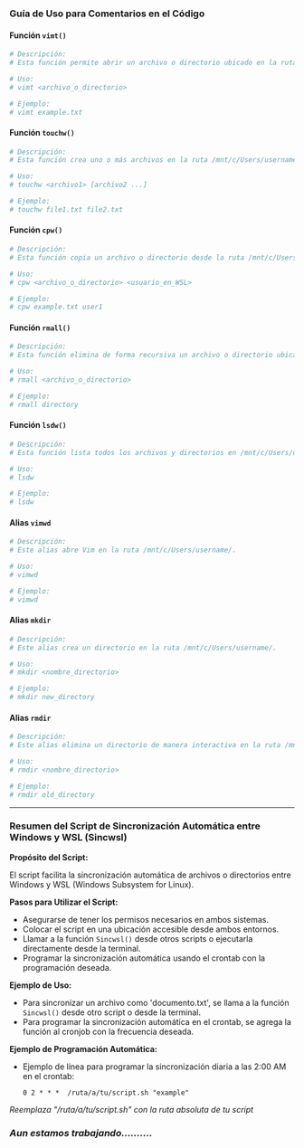 ### Guía de Uso para Comentarios en el Código

#### Función `vimt()`

```bash
# Descripción:
# Esta función permite abrir un archivo o directorio ubicado en la ruta /mnt/c/Users/username/ utilizando Vim.

# Uso:
# vimt <archivo_o_directorio>

# Ejemplo:
# vimt example.txt
```

#### Función `touchw()`

```bash
# Descripción:
# Esta función crea uno o más archivos en la ruta /mnt/c/Users/username/.

# Uso:
# touchw <archivo1> [archivo2 ...]

# Ejemplo:
# touchw file1.txt file2.txt
```

#### Función `cpw()`

```bash
# Descripción:
# Esta función copia un archivo o directorio desde la ruta /mnt/c/Users/username/ a la ruta /home/usuario_en_WSL/.

# Uso:
# cpw <archivo_o_directorio> <usuario_en_WSL>

# Ejemplo:
# cpw example.txt user1
```

#### Función `rmall()`

```bash
# Descripción:
# Esta función elimina de forma recursiva un archivo o directorio ubicado en /mnt/c/Users/username/.

# Uso:
# rmall <archivo_o_directorio>

# Ejemplo:
# rmall directory
```

#### Función `lsdw()`

```bash
# Descripción:
# Esta función lista todos los archivos y directorios en /mnt/c/Users/username/.

# Uso:
# lsdw

# Ejemplo:
# lsdw
```

#### Alias `vimwd`

```bash
# Descripción:
# Este alias abre Vim en la ruta /mnt/c/Users/username/.

# Uso:
# vimwd

# Ejemplo:
# vimwd
```

#### Alias `mkdir`

```bash
# Descripción:
# Este alias crea un directorio en la ruta /mnt/c/Users/username/.

# Uso:
# mkdir <nombre_directorio>

# Ejemplo:
# mkdir new_directory
```

#### Alias `rmdir`

```bash
# Descripción:
# Este alias elimina un directorio de manera interactiva en la ruta /mnt/c/Users/username/.

# Uso:
# rmdir <nombre_directorio>

# Ejemplo:
# rmdir old_directory
```

<hr>

### Resumen del Script de Sincronización Automática entre Windows y WSL (Sincwsl)

**Propósito del Script:**

El script facilita la sincronización automática de archivos o directorios entre Windows y WSL (Windows Subsystem for Linux).

**Pasos para Utilizar el Script:**

- Asegurarse de tener los permisos necesarios en ambos sistemas.
- Colocar el script en una ubicación accesible desde ambos entornos.
- Llamar a la función `Sincwsl()` desde otros scripts o ejecutarla directamente desde la terminal.
- Programar la sincronización automática usando el crontab con la programación deseada.

**Ejemplo de Uso:**

- Para sincronizar un archivo como 'documento.txt', se llama a la función `Sincwsl()` desde otro script o desde la terminal.
- Para programar la sincronización automática en el crontab, se agrega la función al cronjob con la frecuencia deseada.

**Ejemplo de Programación Automática:**

- Ejemplo de línea para programar la sincronización diaria a las 2:00 AM en el crontab:
  
  ```
  0 2 * * *  /ruta/a/tu/script.sh "example"
  ```

_Reemplaza "/ruta/a/tu/script.sh" con la ruta absoluta de tu script_

### _Aun estamos trabajando.........._ 
